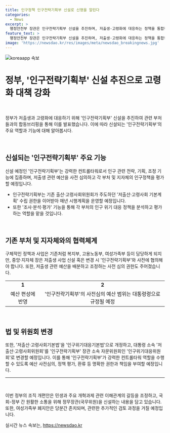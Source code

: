 ```yaml
---
title: 인구정책 인구전략기획부 신설로 신명을 알린다
categories:
  - News
excerpt: >
  행정안전부 장관은 인구전략기획부 신설을 추진하며, 저출생·고령화에 대응하는 정책을 통합한다고 1일 발표했다. 이에 따라 인구전략기획부는 인구 관련 전략·기획과 조정 기능을 수행하며, 각 부처의 인구정책을 평가하고 저출생 예산을 사전 심의할 예정이다. 또한 저출산·고령사회 기본계획 수립 권한을 갖고, 정책 평가와 인구 위기 대응을 담당한다. 민생 문제와 정무 기능을 강화하기 위해 정무장관을 신설하는 내용도 담겼으며, 여성가족부 폐지는 당분간 유보된다.
feature_text: >
  행정안전부 장관은 인구전략기획부 신설을 추진하며, 저출생·고령화에 대응하는 정책을 통합한다고 1일 발표했다. 이에 따라 인구전략기획부는 인구 관련 전략·기획과 조정 기능을 수행하며, 각 부처의 인구정책을 평가하고 저출생 예산을 사전 심의할 예정이다. 또한 저출산·고령사회 기본계획 수립 권한을 갖고, 정책 평가와 인구 위기 대응을 담당한다. 민생 문제와 정무 기능을 강화하기 위해 정무장관을 신설하는 내용도 담겼으며, 여성가족부 폐지는 당분간 유보된다.
image: 'https://newsdao.kr/res/images/meta/newsdao_breakingnews.jpg'
---
```


<p><img src="https://newsdao.kr/res/images/meta/newsdao_breakingnews.jpg" alt="koreaapp 속보" /></p>

<h1 data-ke-size="size26">정부, '인구전략기획부' 신설 추진으로 고령화 대책 강화</h1>

<p data-ke-size="size16">&nbsp;</p>

<p>정부가 저출생과 고령화에 대응하기 위해 '인구전략기획부' 신설을 추진하여 관련 부처들과의 합동브리핑을 통해 이를 발표했습니다. 이에 따라 신설되는 '인구전략기획부'의 주요 역할과 기능에 대해 알아봅시다.</p>

<p data-ke-size="size16">&nbsp;</p>

<h2 data-ke-size="size26">신설되는 '인구전략기획부' 주요 기능</h2>

<p data-ke-size="size16">신설 예정인 '인구전략기획부'는 강력한 컨트롤타워로서 인구 관련 전략, 기획, 조정 기능에 집중하며, 저출생 관련 예산을 사전 심의하고 각 부처 및 지자체의 인구정책을 평가할 예정입니다.</p>

<ul>
    <li>인구전략기획부는 기존 출산·고령사회위원회가 주도하던 '저출산·고령사회 기본계획' 수립 권한을 이어받아 매년 시행계획을 운영할 예정입니다.</li>
    <li>또한 '조사·분석·평가' 기능을 통해 각 부처의 인구 위기 대응 정책을 분석하고 평가하는 역할을 맡을 것입니다.</li>
</ul>

<p data-ke-size="size16">&nbsp;</p>

<h2 data-ke-size="size26">기존 부처 및 지자체와의 협력체계</h2>

<p data-ke-size="size16">구체적인 정책과 사업은 기존처럼 복지부, 고용노동부, 여성가족부 등이 담당하게 되지만, 중앙·지자체 장은 저출생 사업 신설 혹은 변경 시 '인구전략기획부'와 사전에 협의해야 합니다. 또한, 저출생 관련 예산을 배분하고 조정하는 사전 심의 권한도 주어졌습니다.</p>

<table>
    <tr>
        <td style="text-align: center; height: 17px;"><b>1</b></td>
        <td style="text-align: center; height: 17px;"><b>2</b></td>
    </tr>
    <tr>
        <td style="text-align: center; height: 17px;">예산 편성에 반영</td>
        <td style="text-align: center; height: 17px;">'인구전략기획부'의 사전심의 예산 범위는 대통령령으로 규정될 예정</td>
    </tr>
</table>

<p data-ke-size="size16">&nbsp;</p>

<h2 data-ke-size="size26">법 및 위원회 변경</h2>

<p data-ke-size="size16">또한, '저출산·고령사회기본법'을 '인구위기대응기본법'으로 개정하고, 대통령 소속 '저출산·고령사회위원회'를 '인구전략기획부' 장관 소속 자문위원회인 '인구위기대응위원회'로 변경할 예정입니다. 이를 통해 '인구전략기획부'가 강력한 컨트롤타워 역할을 수행할 수 있도록 예산 사전심의, 정책 평가, 환류 등 명확한 권한과 책임을 부여할 예정입니다.</p>

<hr>

<p data-ke-size="size16">&nbsp;</p>

<p>이번 정부의 조직 개편안은 민생과 주요 개혁과제 관련 이해관계의 갈등을 조정하고, 국회-정부 간 원활한 소통을 위해 정무장관(국무위원)을 신설하는 내용을 담고 있습니다. 또한, 여성가족부 폐지안은 당분간 존치되며, 관련한 추가적인 검토 과정을 거칠 예정입니다.</p>
실시간 뉴스 속보는, <a href="https://newsdao.kr" rel="dofollow">https://newsdao.kr</a>


